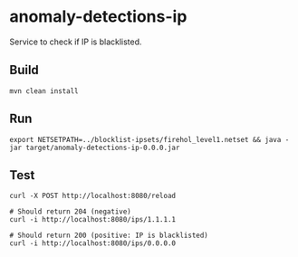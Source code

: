 # anomaly-detections-ip

Service to check if IP is blacklisted.

## Build

```shell script
mvn clean install
```

## Run

```shell script
export NETSETPATH=../blocklist-ipsets/firehol_level1.netset && java -jar target/anomaly-detections-ip-0.0.0.jar
```

## Test

```shell script
curl -X POST http://localhost:8080/reload

# Should return 204 (negative)
curl -i http://localhost:8080/ips/1.1.1.1

# Should return 200 (positive: IP is blacklisted)
curl -i http://localhost:8080/ips/0.0.0.0
```